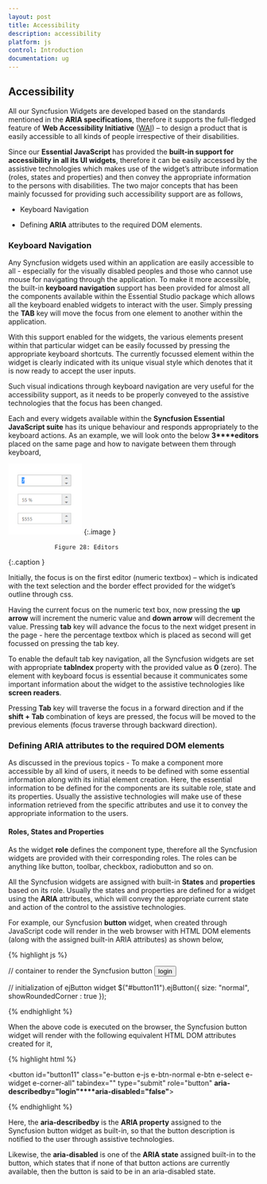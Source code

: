 ```yaml
---
layout: post
title: Accessibility
description: accessibility
platform: js
control: Introduction
documentation: ug
---
```


## Accessibility

All our Syncfusion Widgets are developed based on the standards mentioned in the **ARIA specifications**, therefore it supports the full-fledged feature of **Web Accessibility Initiative** ([WAI](http://www.w3.org/WAI/PF/aria-practices/)) – to design a product that is easily accessible to all kinds of people irrespective of their disabilities. 



Since our **Essential JavaScript** has provided the **built-in support for accessibility in all its UI widgets**, therefore it can be easily accessed by the assistive technologies which makes use of the widget’s attribute information (roles, states and properties) and then convey the appropriate information to the persons with disabilities. The two major concepts that has been mainly focussed for providing such accessibility support are as follows,



* Keyboard Navigation

* Defining **ARIA** attributes to the required DOM elements. 

### Keyboard Navigation

Any Syncfusion widgets used within an application are easily accessible to all - especially for the visually disabled peoples and those who cannot use mouse for navigating through the application. To make it more accessible, the built-in **keyboard navigation** support has been provided for almost all the components available within the Essential Studio package which allows all the keyboard enabled widgets to interact with the user. Simply pressing the **TAB** key will move the focus from one element to another within the application.



With this support enabled for the widgets, the various elements present within that particular widget can be easily focussed by pressing the appropriate keyboard shortcuts. The currently focussed element within the widget is clearly indicated with its unique visual style which denotes that it is now ready to accept the user inputs. 



Such visual indications through keyboard navigation are very useful for the accessibility support, as it needs to be properly conveyed to the assistive technologies that the focus has been changed.



Each and every widgets available within the **Syncfusion Essential JavaScript suite** has its unique behaviour and responds appropriately to the keyboard actions. As an example, we will look onto the below **3****editors** placed on the same page and how to navigate between them through keyboard,

![](Accessibility_images/Accessibility_img1.png)
{:.image }

                 Figure 28: Editors
{:.caption }




Initially, the focus is on the first editor (numeric textbox) – which is indicated with the text selection and the border effect provided for the widget’s outline through css.



Having the current focus on the numeric text box, now pressing the **up arrow** will increment the numeric value and **down arrow** will decrement the value. Pressing **tab** key will advance the focus to the next widget present in the page - here the percentage textbox which is placed as second will get focussed on pressing the tab key. 



To enable the default tab key navigation, all the Syncfusion widgets are set with appropriate **tabIndex** property with the provided value as **0** (zero). The element with keyboard focus is essential because it communicates some important information about the widget to the assistive technologies like **screen readers**.



Pressing **Tab** key will traverse the focus in a forward direction and if the **shift + Tab** combination of keys are pressed, the focus will be moved to the previous elements (focus traverse through backward direction).



### Defining ARIA attributes to the required DOM elements

As discussed in the previous topics - To make a component more accessible by all kind of users, it needs to be defined with some essential information along with its initial element creation. Here, the essential information to be defined for the components are its suitable role, state and its properties. Usually the assistive technologies will make use of these information retrieved from the specific attributes and use it to convey the appropriate information to the users.

#### Roles, States and Properties

As the widget **role** defines the component type, therefore all the Syncfusion widgets are provided with their corresponding roles. The roles can be anything like button, toolbar, checkbox, radiobutton and so on.

All the Syncfusion widgets are assigned with built-in **States** and **properties** based on its role. Usually the states and properties are defined for a widget using the **ARIA** attributes, which will convey the appropriate current state and action of the control to the assistive technologies. 

For example, our Syncfusion **button** widget, when created through JavaScript code will render in the web browser with HTML DOM elements (along with the assigned built-in ARIA attributes) as shown below,

{% highlight js %}


//  container to render the Syncfusion button
<button id="button11">login</button>

//  initialization of ejButton widget 
$("#button11").ejButton({
     size: "normal",
     showRoundedCorner : true
});



{% endhighlight %}



When the above code is executed on the browser, the Syncfusion button widget will render with the following equivalent HTML DOM attributes created for it,

{% highlight html %}


<button id="button11" class="e-button e-js e-btn-normal e-btn e-select e-widget e-corner-all" tabindex="" type="submit" role="button" **aria-describedby="login"****aria-disabled="false"**></button>


{% endhighlight %}



Here, the **aria-describedby** is the **ARIA property** assigned to the Syncfusion button widget as built-in, so that the button description is notified to the user through assistive technologies.

Likewise, the **aria-disabled** is one of the **ARIA state** assigned built-in to the button, which states that if none of that button actions are currently available, then the button is said to be in an aria-disabled state.

